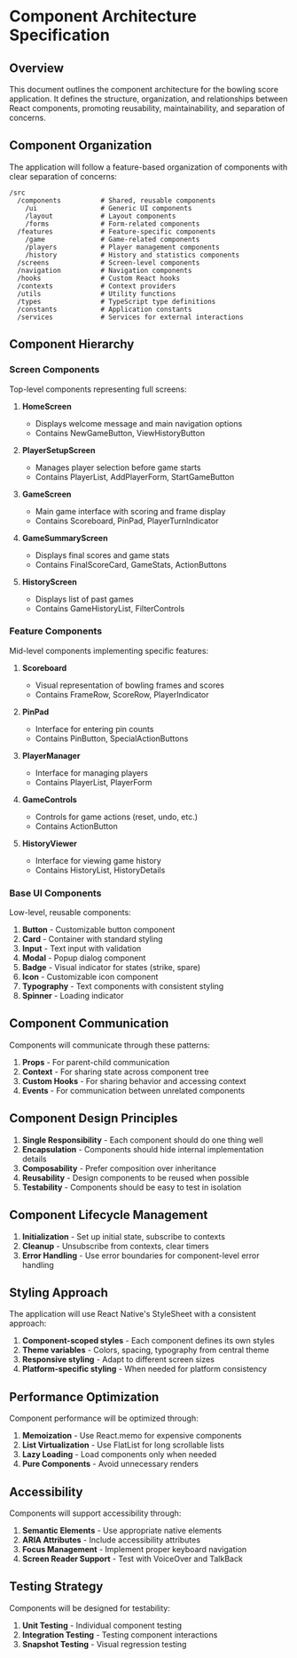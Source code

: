 # Component Architecture Specification

## Overview

This document outlines the component architecture for the bowling score application. It defines the structure, organization, and relationships between React components, promoting reusability, maintainability, and separation of concerns.

## Component Organization

The application will follow a feature-based organization of components with clear separation of concerns:

```
/src
  /components          # Shared, reusable components
    /ui                # Generic UI components
    /layout            # Layout components
    /forms             # Form-related components
  /features            # Feature-specific components
    /game              # Game-related components
    /players           # Player management components
    /history           # History and statistics components
  /screens             # Screen-level components
  /navigation          # Navigation components
  /hooks               # Custom React hooks
  /contexts            # Context providers
  /utils               # Utility functions
  /types               # TypeScript type definitions
  /constants           # Application constants
  /services            # Services for external interactions
```

## Component Hierarchy

### Screen Components

Top-level components representing full screens:

1. **HomeScreen**

   - Displays welcome message and main navigation options
   - Contains NewGameButton, ViewHistoryButton

2. **PlayerSetupScreen**

   - Manages player selection before game starts
   - Contains PlayerList, AddPlayerForm, StartGameButton

3. **GameScreen**

   - Main game interface with scoring and frame display
   - Contains Scoreboard, PinPad, PlayerTurnIndicator

4. **GameSummaryScreen**

   - Displays final scores and game stats
   - Contains FinalScoreCard, GameStats, ActionButtons

5. **HistoryScreen**
   - Displays list of past games
   - Contains GameHistoryList, FilterControls

### Feature Components

Mid-level components implementing specific features:

1. **Scoreboard**

   - Visual representation of bowling frames and scores
   - Contains FrameRow, ScoreRow, PlayerIndicator

2. **PinPad**

   - Interface for entering pin counts
   - Contains PinButton, SpecialActionButtons

3. **PlayerManager**

   - Interface for managing players
   - Contains PlayerList, PlayerForm

4. **GameControls**

   - Controls for game actions (reset, undo, etc.)
   - Contains ActionButton

5. **HistoryViewer**
   - Interface for viewing game history
   - Contains HistoryList, HistoryDetails

### Base UI Components

Low-level, reusable components:

1. **Button** - Customizable button component
2. **Card** - Container with standard styling
3. **Input** - Text input with validation
4. **Modal** - Popup dialog component
5. **Badge** - Visual indicator for states (strike, spare)
6. **Icon** - Customizable icon component
7. **Typography** - Text components with consistent styling
8. **Spinner** - Loading indicator

## Component Communication

Components will communicate through these patterns:

1. **Props** - For parent-child communication
2. **Context** - For sharing state across component tree
3. **Custom Hooks** - For sharing behavior and accessing context
4. **Events** - For communication between unrelated components

## Component Design Principles

1. **Single Responsibility** - Each component should do one thing well
2. **Encapsulation** - Components should hide internal implementation details
3. **Composability** - Prefer composition over inheritance
4. **Reusability** - Design components to be reused when possible
5. **Testability** - Components should be easy to test in isolation

## Component Lifecycle Management

1. **Initialization** - Set up initial state, subscribe to contexts
2. **Cleanup** - Unsubscribe from contexts, clear timers
3. **Error Handling** - Use error boundaries for component-level error handling

## Styling Approach

The application will use React Native's StyleSheet with a consistent approach:

1. **Component-scoped styles** - Each component defines its own styles
2. **Theme variables** - Colors, spacing, typography from central theme
3. **Responsive styling** - Adapt to different screen sizes
4. **Platform-specific styling** - When needed for platform consistency

## Performance Optimization

Component performance will be optimized through:

1. **Memoization** - Use React.memo for expensive components
2. **List Virtualization** - Use FlatList for long scrollable lists
3. **Lazy Loading** - Load components only when needed
4. **Pure Components** - Avoid unnecessary renders

## Accessibility

Components will support accessibility through:

1. **Semantic Elements** - Use appropriate native elements
2. **ARIA Attributes** - Include accessibility attributes
3. **Focus Management** - Implement proper keyboard navigation
4. **Screen Reader Support** - Test with VoiceOver and TalkBack

## Testing Strategy

Components will be designed for testability:

1. **Unit Testing** - Individual component testing
2. **Integration Testing** - Testing component interactions
3. **Snapshot Testing** - Visual regression testing
